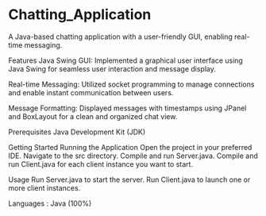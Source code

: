 # Chatting_Application

A Java-based chatting application with a user-friendly GUI, enabling real-time messaging.

Features
Java Swing GUI:
Implemented a graphical user interface using Java Swing for seamless user interaction and message display.

Real-time Messaging:
Utilized socket programming to manage connections and enable instant communication between users.

Message Formatting:
Displayed messages with timestamps using JPanel and BoxLayout for a clean and organized chat view.


Prerequisites
Java Development Kit (JDK)

Getting Started
Running the Application
Open the project in your preferred IDE.
Navigate to the src directory.
Compile and run Server.java.
Compile and run Client.java for each client instance you want to start.


Usage
Run Server.java to start the server.
Run Client.java to launch one or more client instances.

Languages :
Java (100%) 

